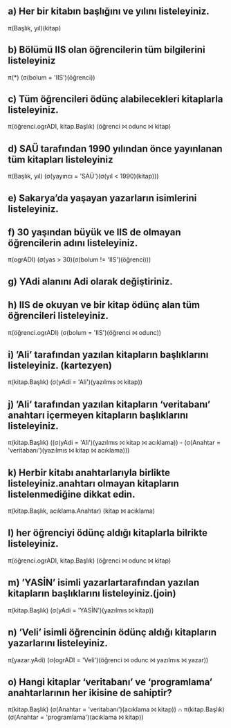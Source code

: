 ## a) Her bir kitabın başlığını ve yılını listeleyiniz.

   π(Başlık, yıl)(kitap)

## b) Bölümü IIS olan öğrencilerin tüm bilgilerini listeleyiniz

   π(*) (σ(bolum = 'IIS')(öğrenci))

## c) Tüm öğrencileri ödünç alabilecekleri kitaplarla listeleyiniz.

   π(öğrenci.ogrADI, kitap.Başlık) (öğrenci ⨝ odunc ⨝ kitap)

## d) SAÜ tarafından 1990 yılından önce yayınlanan tüm kitapları listeleyiniz

   π(Başlık, yıl) (σ(yayıncı = 'SAÜ')(σ(yıl < 1990)(kitap)))

## e) Sakarya’da yaşayan yazarların isimlerini listeleyiniz.

## f) 30 yaşından büyük ve IIS de olmayan öğrencilerin adını listeleyiniz.

   π(ogrADI) (σ(yas > 30)(σ(bolum != 'IIS')(öğrenci)))

## g) YAdi alanını Adi olarak değiştiriniz.

## h) IIS de okuyan ve bir kitap ödünç alan tüm öğrencileri listeleyiniz.

   π(öğrenci.ogrADI) (σ(bolum = 'IIS')(öğrenci ⨝ odunc))

## i) ’Ali’ tarafından yazılan kitapların başlıklarını listeleyiniz. (kartezyen)

   π(kitap.Başlık) (σ(yAdi = 'Ali')(yazılmıs ⨝ kitap))

## j) ’Ali’ tarafından yazılan kitapların ‘veritabanı’ anahtarı içermeyen kitapların başlıklarını listeleyiniz.

   π(kitap.Başlık) ((σ(yAdi = 'Ali')(yazılmıs ⨝ kitap ⨝ acıklama)) - (σ(Anahtar = 'veritabanı')(yazılmıs ⨝ kitap ⨝ acıklama)))

## k) Herbir kitabı anahtarlarıyla birlikte listeleyiniz.anahtarı olmayan kitapların listelenmediğine dikkat edin.

   π(kitap.Başlık, acıklama.Anahtar) (kitap ⨝ acıklama)

## l) her öğrenciyi ödünç aldığı kitaplarla bilrikte listeleyiniz.

   π(öğrenci.ogrADI, kitap.Başlık) (öğrenci ⨝ odunc ⨝ kitap)

## m) ’YASİN’ isimli yazarlartarafından yazılan kitapların başlıklarını listeleyiniz.(join)

   π(kitap.Başlık) (σ(yAdi = 'YASİN')(yazılmıs ⨝ kitap))

## n) ’Veli’ isimli öğrencinin ödünç aldığı kitapların yazarlarını listeleyiniz.

   π(yazar.yAdi) (σ(ogrADI = 'Veli')(öğrenci ⨝ odunc ⨝ yazılmıs ⨝ yazar))

## o) Hangi kitaplar ‘veritabanı’ ve ‘programlama’ anahtarlarının her ikisine de sahiptir?

   π(kitap.Başlık) (σ(Anahtar = 'veritabanı')(acıklama ⨝ kitap)) ∩ π(kitap.Başlık) (σ(Anahtar = 'programlama')(acıklama ⨝ kitap))

